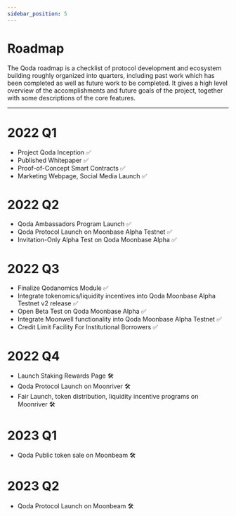 ```yaml
---
sidebar_position: 5
---
```


# Roadmap

The Qoda roadmap is a checklist of protocol development and ecosystem building roughly organized into quarters, including past work which has been completed as well as future work to be completed. It gives a high level overview of the accomplishments and future goals of the project, together with some descriptions of the core features.

---

# 2022 Q1

* Project Qoda Inception ✅
* Published Whitepaper ✅
* Proof-of-Concept Smart Contracts ✅
* Marketing Webpage, Social Media Launch ✅

# 2022 Q2

* Qoda Ambassadors Program Launch ✅
* Qoda Protocol Launch on Moonbase Alpha Testnet ✅
* Invitation-Only Alpha Test on Qoda Moonbase Alpha ✅

# 2022 Q3

* Finalize Qodanomics Module ✅
* Integrate tokenomics/liquidity incentives into Qoda Moonbase Alpha Testnet v2 release ✅
* Open Beta Test on Qoda Moonbase Alpha ✅
* Integrate Moonwell functionality into Qoda Moonbase Alpha Testnet ✅
* Credit Limit Facility For Institutional Borrowers ✅

# 2022 Q4
* Launch Staking Rewards Page 🛠️
* Qoda Protocol Launch on Moonriver 🛠️
* Fair Launch, token distribution, liquidity incentive programs on Moonriver 🛠️

# 2023 Q1
* Qoda Public token sale on Moonbeam 🛠️

# 2023 Q2
* Qoda Protocol Launch on Moonbeam 🛠️
